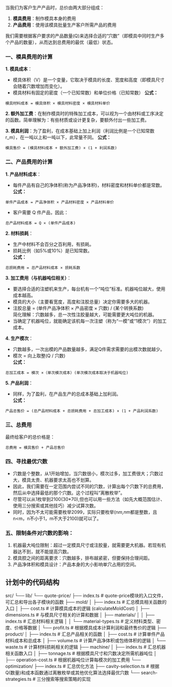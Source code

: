 当我们为客户生产产品时，总价由两大部分组成：

1. **模具费用**：制作模具本身的费用
2. **产品费用**：使用该模具批量生产客户所需产品的费用

我们需要根据客户要求的产品数量(Q)来选择合适的“穴数”（即模具中同时生产多个产品的数量），从而达到总费用的最优（最低）状态。

### 一、模具费用的计算

**1. 模具成本**：

* 模具体积（V）是一个变量，它取决于模具的长度、宽度和高度（即模具尺寸会随着穴数增加而变化）。
* 模具材料有固定的密度（一个已知常数）和单位价格（已知常数）
  **公式：**
```
模具材料成本 = 模具体积 × 模具材料密度 × 模具材料单价
```

**2. 额外加工费**：在制作模具时的特殊加工成本，可以视为一个由材料或工序决定的函数。简单理解为：有些材质或设计更复杂，要额外付出一些加工费。

**3. 模具利润**：为了盈利，在成本基础上加上利润（利润比例是一个已知常数 r\_m），在一吨以上和一吨以下，此常量不同。
  **公式：**

```
模具售价 = (模具材料成本 + 额外加工费) × (1 + 利润系数)
```

### 二、产品费用的计算

**1. 产品材料成本**：

* 每件产品有自己的净体积(称为产品净体积)，材料密度和材料单价都是常数。\
  **公式：**

```
单件产品成本 = 产品净体积 × 产品材料密度 × 产品材料单价
```

* 客户需要 Q 件产品，因此：

```
总产品材料成本 = Q × (单件产品成本)
```

**2. 材料损耗**：

* 生产中材料不会百分之百利用，有损耗。
* 损耗比例（如5%或10%）是已知常数。\
  **公式：**

```
总损耗费用 = 总产品材料成本 × 损耗系数
```

**3. 加工费用（与机器吨位相关）**：

* 要选择合适的注塑机来生产，每台机有一个“吨位”标准。机器吨位越大，使用成本越高。
* 模具的大小（主要看宽度，高度和注胶总量）决定你需要多大的机器。
* 注胶总量 = (单件产品净体积 × 产品密度 × 穴数) / (某个转换系数)\
  简化理解：穴数越多，总一次性注胶量越大，可能需要更大吨位的机器。
* 当确定了机器吨位，就能确定该机每一次注塑（称为“一模”或“1模次”）的加工成本。

**4. 生产模次**：

* 穴数越多，一次出模的产品数量越多，满足Q件需求需要的出模次数就越少。
* 模次 = 向上取整(Q / 穴数)\
  **公式：**

```
总加工成本 = 模次 ×（单次模次成本）(单次模次成本取决于机器吨位)
```

**5. 产品利润**：

* 同样，为了盈利，在产品生产的总成本基础上加利润。\
  **公式：**

```
产品总售价 = (总产品材料成本 + 总损耗费用 + 总加工成本) × (1 + 产品利润系数)
```

### 三、总费用

最终给客户的总价格是：

```
总费用 = 模具售价 + 产品总售价
```

### 四、寻找最优穴数

* 穴数是个整数，从1开始增加，当穴数很小，模次过多，加工费很大；穴数过大，模具太贵、机器要求太高也不划算。
* 因此，我们需要在一定范围内尝试不同的穴数，计算出每个穴数下的总费用，然后从中选择最低的那个穴数。这个过程叫“离散枚举”。
* 尽管可以从1枚举到2100(30*70),但也可以用一些方法（如先大概范围估计、使用三分搜索或其他技巧）减少试算次数。
* 同时，因为不太可能需要枚举2099，实际只要枚举(n*m,n*m都是整数，且n<m，n不小于1，m不大于2100)就可以了。

### 五、限制条件对穴数的影响：

1. 机器最大吨位限制：超过一定模具尺寸或注胶量，就需要更大机器。若现有机器达不到，就不能提高穴数。
2. 模具腔之间的距离要求：穴数越多，排布越紧密，但要保持合理间距。
3. 产品净体积和模具设计：产品本身的大小影响单穴占用的空间。

## 计划中的代码结构

src/
└── lib/
    └── quote-price/
        ├── index.ts                  # quote-price模块的入口文件，可汇总和导出各子模块的函数
        ├── mold/
        │   ├── index.ts              # 汇总模具相关函数的入口
        │   ├── cost.ts               # 计算模具成本的逻辑 (calculateMoldCost)
        │   ├── dimensions.ts         # 与模具尺寸相关的计算和数据
        │   ├── materials/
        │   │   ├── index.ts          # 汇总材料相关逻辑
        │   │   └── material-types.ts # 定义材料类型、密度、价格等数据
        │   └── profit.ts             # 根据模具成本计算利润和最终售价的逻辑
        ├── product/
        │   ├── index.ts              # 汇总产品相关的函数
        │   ├── cost.ts               # 计算单件产品材料成本和总成本
        │   ├── volume.ts             # 计算产品净体积或包络体积的逻辑
        │   └── waste.ts              # 计算材料损耗相关的逻辑
        ├── machine/
        │   ├── index.ts              # 汇总机器相关函数入口
        │   ├── tonnage.ts            # 根据模具尺寸和穴数决定所需机器吨位
        │   ├── operation-cost.ts     # 根据机器吨位计算每模次的加工费用
        └── optimization/
            ├── index.ts              # 汇总优化方法
            ├── cavity-selection.ts   # 根据Q(数量)和成本函数通过离散枚举或其他优化算法选择最优穴数
            └── search-strategies.ts  # 三分搜索等搜索策略的实现

